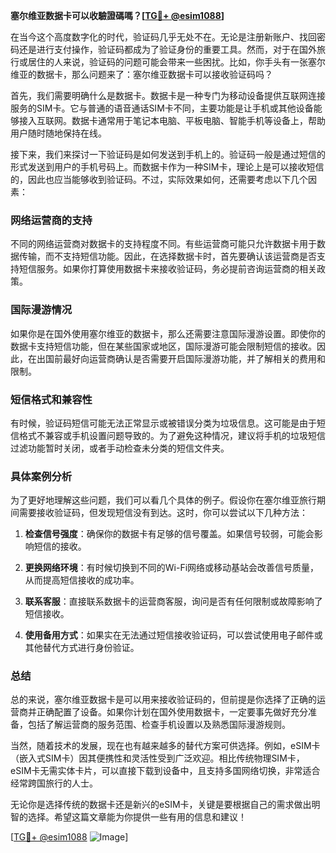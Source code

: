 **塞尔维亚数据卡可以收驗證碼嗎？[[TG💪+ @esim1088](https://t.me/s/esim1088)]**

在当今这个高度数字化的时代，验证码几乎无处不在。无论是注册新账户、找回密码还是进行支付操作，验证码都成为了验证身份的重要工具。然而，对于在国外旅行或居住的人来说，验证码的问题可能会带来一些困扰。比如，你手头有一张塞尔维亚的数据卡，那么问题来了：塞尔维亚数据卡可以接收验证码吗？

首先，我们需要明确什么是数据卡。数据卡是一种专门为移动设备提供互联网连接服务的SIM卡。它与普通的语音通话SIM卡不同，主要功能是让手机或其他设备能够接入互联网。数据卡通常用于笔记本电脑、平板电脑、智能手机等设备上，帮助用户随时随地保持在线。

接下来，我们来探讨一下验证码是如何发送到手机上的。验证码一般是通过短信的形式发送到用户的手机号码上。而数据卡作为一种SIM卡，理论上是可以接收短信的，因此也应当能够收到验证码。不过，实际效果如何，还需要考虑以下几个因素：

### **网络运营商的支持**
不同的网络运营商对数据卡的支持程度不同。有些运营商可能只允许数据卡用于数据传输，而不支持短信功能。因此，在选择数据卡时，首先要确认该运营商是否支持短信服务。如果你打算使用数据卡来接收验证码，务必提前咨询运营商的相关政策。

### **国际漫游情况**
如果你是在国外使用塞尔维亚的数据卡，那么还需要注意国际漫游设置。即使你的数据卡支持短信功能，但在某些国家或地区，国际漫游可能会限制短信的接收。因此，在出国前最好向运营商确认是否需要开启国际漫游功能，并了解相关的费用和限制。

### **短信格式和兼容性**
有时候，验证码短信可能无法正常显示或被错误分类为垃圾信息。这可能是由于短信格式不兼容或手机设置问题导致的。为了避免这种情况，建议将手机的垃圾短信过滤功能暂时关闭，或者手动检查未分类的短信文件夹。

### **具体案例分析**
为了更好地理解这些问题，我们可以看几个具体的例子。假设你在塞尔维亚旅行期间需要接收验证码，但发现短信没有到达。这时，你可以尝试以下几种方法：

1. **检查信号强度**：确保你的数据卡有足够的信号覆盖。如果信号较弱，可能会影响短信的接收。
   
2. **更换网络环境**：有时候切换到不同的Wi-Fi网络或移动基站会改善信号质量，从而提高短信接收的成功率。

3. **联系客服**：直接联系数据卡的运营商客服，询问是否有任何限制或故障影响了短信接收。

4. **使用备用方式**：如果实在无法通过短信接收验证码，可以尝试使用电子邮件或其他替代方式进行身份验证。

### **总结**
总的来说，塞尔维亚数据卡是可以用来接收验证码的，但前提是你选择了正确的运营商并正确配置了设备。如果你计划在国外使用数据卡，一定要事先做好充分准备，包括了解运营商的服务范围、检查手机设置以及熟悉国际漫游规则。

当然，随着技术的发展，现在也有越来越多的替代方案可供选择。例如，eSIM卡（嵌入式SIM卡）因其便携性和灵活性受到广泛欢迎。相比传统物理SIM卡，eSIM卡无需实体卡片，可以直接下载到设备中，且支持多国网络切换，非常适合经常跨国旅行的人士。

无论你是选择传统的数据卡还是新兴的eSIM卡，关键是要根据自己的需求做出明智的选择。希望这篇文章能为你提供一些有用的信息和建议！

[[TG💪+ @esim1088](https://t.me/s/esim1088) ![Image](https://i.postimg.cc/4NQfJmqS/Snipaste-2025-05-13-00-14-12.png)]